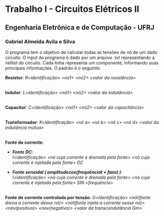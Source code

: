 # Trabalho I - Circuitos Elétricos II
## Engenharia Eletrônica e de Computação - UFRJ
### Gabriel Almeida Avila e Silva

O programa tem o objetivo de calcular todas as tensões de nó de um dado circuito.
O input do programa é dado por um arquivo .txt representando a netlist do circuito. Cada linha representa um componente, informando suas principais informações. O padrão é o seguinte:

**Resistor**: 
_R<identificação> <nó1> <nó2> <valor da resistência>_
<br/><br/>

**Indutor**: 
_L<identificação> <nó1> <nó2> <valor da indutância>_
<br/><br/>

**Capacitor**: 
_C<identificação> <nó1> <nó2> <valor da capacitância>_
<br/><br/>

**Transformador**: 
_K<identificação> <nó a> <nó b> <nó c> <nó d> <valor da indutância mútua>_
<br/><br/>

**Fonte de corrente**:

- **_Fonte DC_**:<br/>
_I<identificação> <nó cuja corrente é drenada pela fonte> <nó cuja corrente é injetada pela fonte> DC <valor da corrente>_

- **_Fonte senoidal ( amplitude*cos(frequência*t + fase) )_**:<br/>
_I<identificação> <nó cuja corrente é drenada pela fonte> <nó cuja corrente é injetada pela fonte> SIN <amplitude> <frequência> <fase>_
<br/><br/>

**Fonte de corrente controlada por tensão**: 
_G<identificação> <nóI(fonte drena a corrente desse nó)> <nóI(fonte injeta a corrente nesse nó)> <nóv(positivo)> <nóv(negativo)> <valor da transcondutância Gm>_
